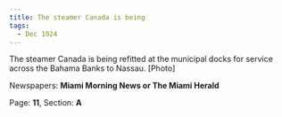 ```yaml
---  
title: The steamer Canada is being  
tags:  
  - Dec 1924  
---  
```

  
The steamer Canada is being refitted at the municipal docks for service across the Bahama Banks to Nassau. [Photo]  
  
Newspapers: **Miami Morning News or The Miami Herald**  
  
Page: **11**, Section: **A** 
